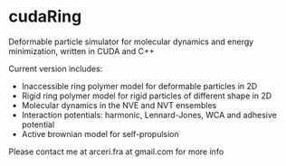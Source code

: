 # cudaRing
Deformable particle simulator for molecular dynamics and energy minimization, written in CUDA and C++

Current version includes:
- Inaccessible ring polymer model for deformable particles in 2D
- Rigid ring polymer model for rigid particles of different shape in 2D
- Molecular dynamics in the NVE and NVT ensembles
- Interaction potentials: harmonic, Lennard-Jones, WCA and adhesive potential
- Active brownian model for self-propulsion


Please contact me at arceri.fra at gmail.com for more info
